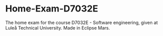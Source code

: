 # Home-Exam-D7032E
The home exam for the course D7032E - Software engineering, given at Luleå Technical University.
Made in Eclipse Mars.
